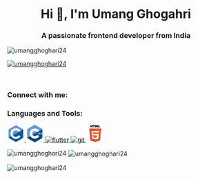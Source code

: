 <h1 align="center">Hi 👋, I'm Umang Ghogahri</h1>
<h3 align="center">A passionate frontend developer from India</h3>

<p align="left"> <img src="https://komarev.com/ghpvc/?username=umangghoghari24&label=Profile%20views&color=0e75b6&style=flat" alt="umangghoghari24" /> </p>

<p align="left"> <a href="https://github.com/ryo-ma/github-profile-trophy"><img src="https://github-profile-trophy.vercel.app/?username=umangghoghari24" alt="umangghoghari24" /></a> </p>

<p align="left"> <a href="https://twitter.com/" target="blank"><img src="https://img.shields.io/twitter/follow/?logo=twitter&style=for-the-badge" alt="" /></a> </p>

<h3 align="left">Connect with me:</h3>
<p align="left">
</p>

<h3 align="left">Languages and Tools:</h3>
<p align="left"> <a href="https://www.cprogramming.com/" target="_blank" rel="noreferrer"> <img src="https://raw.githubusercontent.com/devicons/devicon/master/icons/c/c-original.svg" alt="c" width="40" height="40"/> </a> <a href="https://www.w3schools.com/cpp/" target="_blank" rel="noreferrer"> <img src="https://raw.githubusercontent.com/devicons/devicon/master/icons/cplusplus/cplusplus-original.svg" alt="cplusplus" width="40" height="40"/> </a> <a href="https://flutter.dev" target="_blank" rel="noreferrer"> <img src="https://www.vectorlogo.zone/logos/flutterio/flutterio-icon.svg" alt="flutter" width="40" height="40"/> </a> <a href="https://git-scm.com/" target="_blank" rel="noreferrer"> <img src="https://www.vectorlogo.zone/logos/git-scm/git-scm-icon.svg" alt="git" width="40" height="40"/> </a> <a href="https://www.w3.org/html/" target="_blank" rel="noreferrer"> <img src="https://raw.githubusercontent.com/devicons/devicon/master/icons/html5/html5-original-wordmark.svg" alt="html5" width="40" height="40"/> </a> </p>

<p><img align="left" src="https://github-readme-stats.vercel.app/api/top-langs?username=umangghoghari24&show_icons=true&locale=en&layout=compact" alt="umangghoghari24" /></p>

<p>&nbsp;<img align="center" src="https://github-readme-stats.vercel.app/api?username=umangghoghari24&show_icons=true&locale=en" alt="umangghoghari24" /></p>

<p><img align="center" src="https://github-readme-streak-stats.herokuapp.com/?user=umangghoghari24&" alt="umangghoghari24" /></p>
